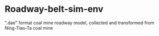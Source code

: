 # Roadway-belt-sim-env
".dae" format coal mine roadway model, collected and transformed from Ning-Tiao-Ta coal mine
